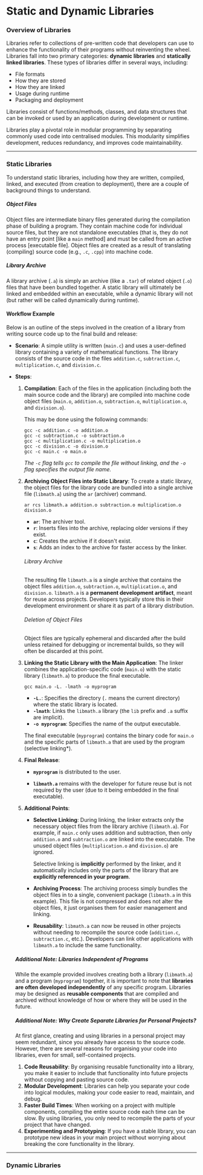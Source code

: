 # Static and Dynamic Libraries

### Overview of Libraries

Libraries refer to collections of pre-written code that developers can use to enhance the functionality of their programs without reinventing the wheel. Libraries fall into two primary categories: **dynamic libraries** and **statically linked libraries**. These types of libraries differ in several ways, including:

* File formats
* How they are stored
* How they are linked
* Usage during runtime
* Packaging and deployment

Libraries consist of functions/methods, classes, and data structures that can be invoked or used by an application during development or runtime.

Libraries play a pivotal role in modular programming by separating commonly used code into centralised modules. This modularity simplifies development, reduces redundancy, and improves code maintainability.

___

### Static Libraries

To understand static libraries, including how they are written, compiled, linked, and executed (from creation to deployment), there are a couple of background things to understand.

##### Object Files

Object files are intermediate binary files generated during the compilation phase of building a program. They contain machine code for individual source files, but they are not standalone executables (that is, they  do not have an entry point [like a `main` method] and must be called from an active process [executable file]. Object files are created as a result of translating (compiling) source code (e.g., `.c`, `.cpp`) into machine code.

##### Library Archive

A library archive (`.a`) is simply an archive (like a `.tar`) of related object (`.o`) files that have been bundled together. A static library will ultimately be linked and embedded within an executable, while a dynamic library will not (but rather will be called dynamically during runtime).

#### Workflow Example

Below is an outline of the steps involved in the creation of a library from writing source code up to the final build and release:

* **Scenario**: A simple utility is written (`main.c`) and uses a user-defined library containing a variety of mathematical functions. The library consists of the source code in the files `addition.c`, `subtraction.c`, `multiplication.c`, and `division.c`.

* **Steps**:

  1. **Compilation**: Each of the files in the application (including both the main source code and the library) are compiled into machine code object files (`main.o`, `addition.o`, `subtraction.o`, `multiplication.o`, and `division.o`).

     This may be done using the following commands:

     ```
     gcc -c addition.c -o addition.o
     gcc -c subtraction.c -o subtraction.o
     gcc -c multiplication.c -o multiplication.o
     gcc -c division.c -o division.o
     gcc -c main.c -o main.o
     ```

     *The `-c` flag tells `gcc` to compile the file without linking, and the `-o` flag specifies the output file name.*

  2. **Archiving Object Files into Static Library**: To create a static library, the object files for the library code are bundled into a single archive file (`libmath.a`) using the `ar` (archiver) command.

     ```
     ar rcs libmath.a addition.o subtraction.o multiplication.o division.o
     ```

     * **`ar`**: The archiver tool.
     * **`r`**: Inserts files into the archive, replacing older versions if they exist.
     * **`c`**: Creates the archive if it doesn't exist.
     * **`s`**: Adds an index to the archive for faster access by the linker.

     ###### Library Archive

     The resulting file `libmath.a` is a single archive that contains the object files `addition.o`, `subtraction.o`, `multiplication.o`, and `division.o`. `libmath.a` is a **permanent development artifact**, meant for reuse across projects. Developers typically store this in their development environment or share it as part of a library distribution.

     ###### Deletion of Object Files

     Object files are typically ephemeral and discarded after the build unless retained for debugging or incremental builds, so they will often be discarded at this point.

  3. **Linking the Static Library with the Main Application**: The linker combines the application-specific code (`main.o`) with the static library (`libmath.a`) to produce the final executable.

     ```
     gcc main.o -L. -lmath -o myprogram
     ```

     * **`-L.`**: Specifies the directory (`.` means the current directory) where the static library is located.
     * **`-lmath`**: Links the `libmath.a` library (the `lib` prefix and `.a` suffix are implicit).
     * **`-o myprogram`**: Specifies the name of the output executable.

     The final executable (`myprogram`) contains the binary code for `main.o` and the specific parts of `libmath.a` that are used by the program (selective linking*).

  4. **Final Release**:

     * **`myprogram`** is distributed to the user.

     * **`libmath.a`** remains with the developer for future reuse but is not required by the user (due to it being embedded in the final executable).

  5. **Additional Points**:

     * **Selective Linking**: During linking, the linker extracts only the necessary object files from the library archive (`libmath.a`). For example, if `main.c` only uses addition and subtraction, then only `addition.o` and `subtraction.o` are linked into the executable. The unused object files (`multiplication.o` and `division.o`) are ignored.

       Selective linking is **implicitly** performed by the linker, and it automatically includes only the parts of the library that are **explicitly referenced in your program**.

     * **Archiving Process**: The archiving process simply bundles the object files in to a single, convenient package (`libmath.a` in this example). This file is not compressed and does not alter the object files, it just organises them for easier management and linking.

     * **Reusability**: `libmath.a` can now be reused in other projects without needing to recompile the source code (`addition.c`, `subtraction.c`, etc.). Developers can link other applications with `libmath.a` to include the same functionality.

  ##### Additional Note: Libraries Independent of Programs

  While the example provided involves creating both a library (`libmath.a`) and a program (`myprogram`) together, it is important to note that **libraries are often developed independently** of any specific program. Libraries may be designed as **reusable components** that are compiled and archived without knowledge of how or where they will be used in the future.

  ##### Additional Note: Why Create Separate Libraries for Personal Projects?

  At first glance, creating and using libraries in a personal project may seem redundant, since you already have access to the source code. However, there are several reasons for organising your code into libraries, even for small, self-contained projects.

  1. **Code Reusability**: By organising reusable functionality into a library, you make it easier to include that functionality into future projects without copying and pasting source code.
  2. **Modular Development**: Libraries can help you separate your code into logical modules, making your code easier to read, maintain, and debug.
  3. **Faster Build Times**: When working on a project with multiple components, compiling the entire source code each time can be slow. By using libraries, you only need to recompile the parts of your project that have changed.
  4. **Experimenting and Prototyping**: If you have a stable library, you can prototype new ideas in your main project without worrying about breaking the core functionality in the library.

___

### Dynamic Libraries

